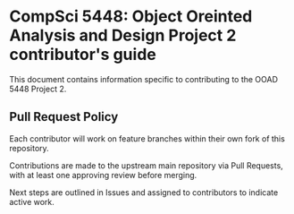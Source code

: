 # CompSci 5448: Object Oreinted Analysis and Design Project 2 contributor's guide

This document contains information specific to contributing to the
OOAD 5448 Project 2.

## Pull Request Policy

Each contributor will work on feature branches within their own fork of this repository. 

Contributions are made to the upstream main repository via Pull Requests, with at least one approving review before merging.

Next steps are outlined in Issues and assigned to contributors to indicate active work.
